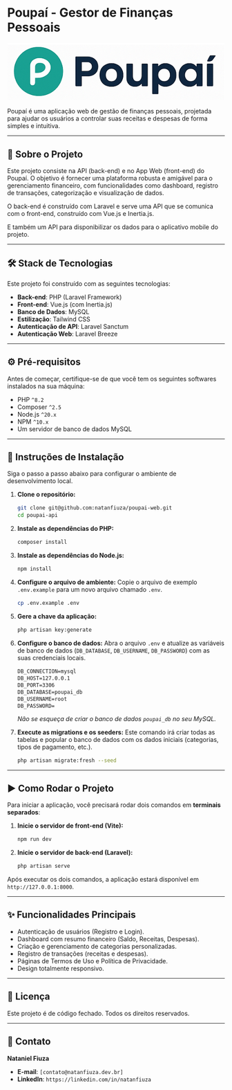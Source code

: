 # Poupaí - Gestor de Finanças Pessoais

![Logo Poupaí](public/assets/img/logo_vertical_branco.png)

Poupaí é uma aplicação web de gestão de finanças pessoais, projetada para ajudar os usuários a controlar suas receitas e despesas de forma simples e intuitiva.

---

## 📜 Sobre o Projeto

Este projeto consiste na API (back-end) e no App Web (front-end) do Poupaí. O objetivo é fornecer uma plataforma robusta e amigável para o gerenciamento financeiro, com funcionalidades como dashboard, registro de transações, categorização e visualização de dados.

O back-end é construído com Laravel e serve uma API que se comunica com o front-end, construído com Vue.js e Inertia.js.

E também um API para disponibilizar os dados para o aplicativo mobile do projeto.

---

## 🛠️ Stack de Tecnologias

Este projeto foi construído com as seguintes tecnologias:

* **Back-end**: PHP (Laravel Framework)
* **Front-end**: Vue.js (com Inertia.js)
* **Banco de Dados**: MySQL
* **Estilização**: Tailwind CSS
* **Autenticação de API**: Laravel Sanctum
* **Autenticação Web**: Laravel Breeze

---

## ⚙️ Pré-requisitos

Antes de começar, certifique-se de que você tem os seguintes softwares instalados na sua máquina:

* PHP `^8.2`
* Composer `^2.5`
* Node.js `^20.x`
* NPM `^10.x`
* Um servidor de banco de dados MySQL

---

## 🚀 Instruções de Instalação

Siga o passo a passo abaixo para configurar o ambiente de desenvolvimento local.

1.  **Clone o repositório:**
    ```bash
    git clone git@github.com:natanfiuza/poupai-web.git
    cd poupai-api
    ```

2.  **Instale as dependências do PHP:**
    ```bash
    composer install
    ```

3.  **Instale as dependências do Node.js:**
    ```bash
    npm install
    ```

4.  **Configure o arquivo de ambiente:**
    Copie o arquivo de exemplo `.env.example` para um novo arquivo chamado `.env`.
    ```bash
    cp .env.example .env
    ```

5.  **Gere a chave da aplicação:**
    ```bash
    php artisan key:generate
    ```

6.  **Configure o banco de dados:**
    Abra o arquivo `.env` e atualize as variáveis de banco de dados (`DB_DATABASE`, `DB_USERNAME`, `DB_PASSWORD`) com as suas credenciais locais.
    ```env
    DB_CONNECTION=mysql
    DB_HOST=127.0.0.1
    DB_PORT=3306
    DB_DATABASE=poupai_db
    DB_USERNAME=root
    DB_PASSWORD=
    ```
    *Não se esqueça de criar o banco de dados `poupai_db` no seu MySQL.*

7.  **Execute as migrations e os seeders:**
    Este comando irá criar todas as tabelas e popular o banco de dados com os dados iniciais (categorias, tipos de pagamento, etc.).
    ```bash
    php artisan migrate:fresh --seed
    ```

---

## ▶️ Como Rodar o Projeto

Para iniciar a aplicação, você precisará rodar dois comandos em **terminais separados**:

1.  **Inicie o servidor de front-end (Vite):**
    ```bash
    npm run dev
    ```

2.  **Inicie o servidor de back-end (Laravel):**
    ```bash
    php artisan serve
    ```

Após executar os dois comandos, a aplicação estará disponível em `http://127.0.0.1:8000`.

---

## ✨ Funcionalidades Principais

* Autenticação de usuários (Registro e Login).
* Dashboard com resumo financeiro (Saldo, Receitas, Despesas).
* Criação e gerenciamento de categorias personalizadas.
* Registro de transações (receitas e despesas).
* Páginas de Termos de Uso e Política de Privacidade.
* Design totalmente responsivo.

---

## 📄 Licença

Este projeto é de código fechado. Todos os direitos reservados.

---

## 👤 Contato

**Nataniel Fiuza**
* **E-mail**: `[contato@natanfiuza.dev.br]`
* **LinkedIn**: `https://linkedin.com/in/natanfiuza`
